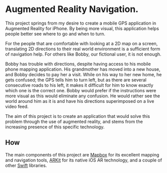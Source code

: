# Augmented Reality Navigation.
This project springs from my desire to create a mobile GPS application in Augmented Reality for iPhone.
By being more visual, this application helps people better see where to go and when to turn.

For the people that are comfortable with looking at a 2D map on a screen, translating 2D directions to their real world environment is a sufficient form of navigation help. For others like Bobby, our fictional user, it is not enough.

Bobby has trouble with directions, despite having access to his mobile phone mapping application. His grandmother has moved into a new house, and Bobby decides to pay her a visit. While on his way to her new home, he gets confused; the GPS tells him to turn left, but as there are several consecutive roads to his left, it makes it difficult for him to know exactly which one is the correct one. Bobby would prefer if the instructions were more visual as this would eliminate any confusion. He would rather see the world around him as it is and have his directions superimposed on a live video feed.

The aim of this project is to create an application that would solve this problem through the use of augmented reality, and stems from the increasing presence of this specific technology.

## How

The main components of this project are [Mapbox](https://www.mapbox.com/) for its excellent mapping and navigation tools, [ARKit](https://developer.apple.com/augmented-reality/arkit/) for its native iOS AR technology, and a couple of other [Swift](https://developer.apple.com/swift/) libraries.
